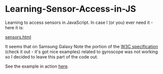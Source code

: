 Learning-Sensor-Access-in-JS
============================

Learning to access sensors in JavaScript. In case I (or you) ever need it - here it is:

[sensors.html](sensors.html)

It seems that on Samsung Galaxy Note the portion of the [W3C specification](http://www.w3.org/TR/orientation-event/) (check it out - it's got nice examples) related to gyroscope was not working so I decided to leave this part of the code out.

See the example in action [here](https://rawgit.com/infinite-internship/Learning-Sensor-Access-in-JS/master/sensors.html).

